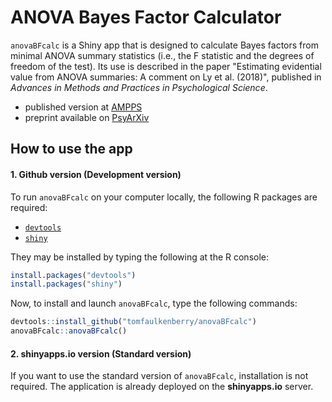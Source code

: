 # ANOVA Bayes Factor Calculator

`anovaBFcalc` is a Shiny app that is designed to calculate Bayes factors from minimal ANOVA summary statistics (i.e., the F statistic and the degrees of freedom of the test).  Its use is described in the paper "Estimating evidential value from ANOVA summaries: A comment on Ly et al. (2018)", published in *Advances in Methods and Practices in Psychological Science*. 

- published version at [AMPPS](https://journals.sagepub.com/doi/10.1177/2515245919872960)
- preprint available on [PsyArXiv](https://psyarxiv.com/35wyv/)

## How to use the app

#### 1\. Github version (Development version)

To run `anovaBFcalc` on your computer locally, the following R packages are required:

  - [`devtools`](https://cran.r-project.org/web/packages/devtools/devtools.pdf)
  - [`shiny`](https://cran.r-project.org/web/packages/shiny/shiny.pdf)

They may be installed by typing the following at the R console:

``` r
install.packages("devtools")
install.packages("shiny")
```

Now, to install and launch `anovaBFcalc`, type the following commands:

``` r
devtools::install_github("tomfaulkenberry/anovaBFcalc")
anovaBFcalc::anovaBFcalc()
```

#### 2\. shinyapps.io version (Standard version)

If you want to use the standard version of `anovaBFcalc`, installation is
not required. The application is already deployed on the **shinyapps.io** server.


